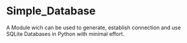 # Simple_Database
A Module wich can be used to generate, establish connection and use SQLite Databases in Python with minimal effort.
